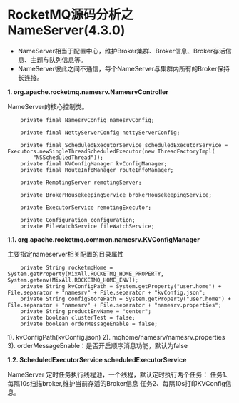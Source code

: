 # RocketMQ源码分析之NameServer(4.3.0)

* NameServer相当于配置中心，维护Broker集群、Broker信息、Broker存活信息、主题与队列信息等。
* NameServer彼此之间不通信，每个NameServer与集群内所有的Broker保持长连接。

__1. org.apache.rocketmq.namesrv.NamesrvController__

NameServer的核心控制类。
``` NamesrvController 属性定义
    private final NamesrvConfig namesrvConfig;

    private final NettyServerConfig nettyServerConfig;

    private final ScheduledExecutorService scheduledExecutorService = Executors.newSingleThreadScheduledExecutor(new ThreadFactoryImpl(
        "NSScheduledThread"));
    private final KVConfigManager kvConfigManager;
    private final RouteInfoManager routeInfoManager;

    private RemotingServer remotingServer;

    private BrokerHousekeepingService brokerHousekeepingService;

    private ExecutorService remotingExecutor;

    private Configuration configuration;
    private FileWatchService fileWatchService;
```

__1.1. org.apache.rocketmq.common.namesrv.KVConfigManager__

主要指定nameserver相关配置的目录属性
``` KVConfigManager 属性定义
    private String rocketmqHome = System.getProperty(MixAll.ROCKETMQ_HOME_PROPERTY, System.getenv(MixAll.ROCKETMQ_HOME_ENV));
    private String kvConfigPath = System.getProperty("user.home") + File.separator + "namesrv" + File.separator + "kvConfig.json";
    private String configStorePath = System.getProperty("user.home") + File.separator + "namesrv" + File.separator + "namesrv.properties";
    private String productEnvName = "center";
    private boolean clusterTest = false;
    private boolean orderMessageEnable = false;
```
1). kvConfigPath(kvConfig.json)
2). mqhome/namesrv/namesrv.properties
3). orderMessageEnable：是否开启顺序消息功能，默认为false


__1.2. ScheduledExecutorService scheduledExecutorService__

NameServer 定时任务执行线程池，一个线程，默认定时执行两个任务：
    任务1、每隔10s扫描broker,维护当前存活的Broker信息
    任务2、每隔10s打印KVConfig信息。
